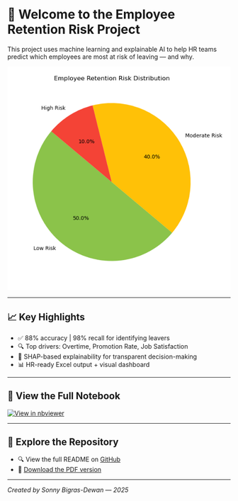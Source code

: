
# 👋 Welcome to the Employee Retention Risk Project

This project uses machine learning and explainable AI to help HR teams predict which employees are most at risk of leaving — and why.

![SHAP Plot](outputs/Risk_Distribution_PieChart.png)

---

## 📈 Key Highlights

- ✅ 88% accuracy | 98% recall for identifying leavers
- 🔍 Top drivers: Overtime, Promotion Rate, Job Satisfaction
- 🧠 SHAP-based explainability for transparent decision-making
- 📊 HR-ready Excel output + visual dashboard

---

## 📘 View the Full Notebook

[![View in nbviewer](https://img.shields.io/badge/View%20Notebook-nbviewer-orange?logo=jupyter)](https://nbviewer.org/github/SonnyBD/employee-retention-risk/blob/main/notebooks/Full_Retention_Model_Walkthrough.ipynb)

---

## 📂 Explore the Repository

- 🔍 View the full README on [GitHub](https://github.com/SonnyBD/employee-retention-risk)
- 📄 [Download the PDF version](outputs/Full_Retention_Model_Walkthrough_UPDATED.pdf)

---

_Created by Sonny Bigras-Dewan — 2025_
